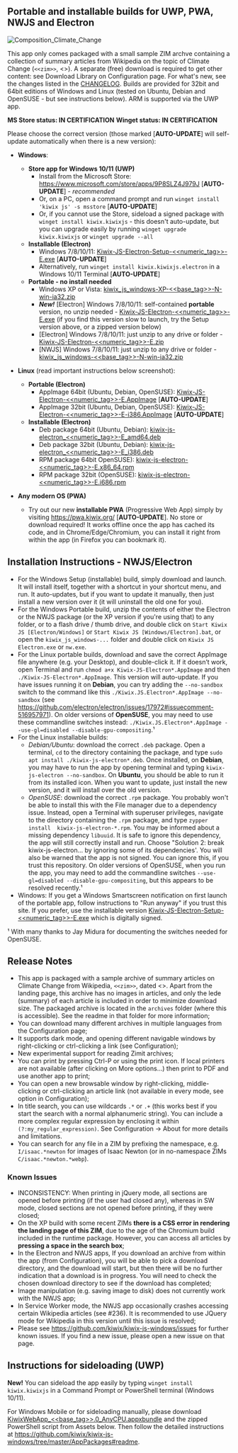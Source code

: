 ## Portable and installable builds for UWP, PWA, NWJS and Electron

![Composition_Climate_Change](https://user-images.githubusercontent.com/4304337/156934052-9260c976-095a-4309-9dcc-a7c307f7575d.png)

This app only comes packaged with a small sample ZIM archve containing a collection of summary articles from Wikipedia on the topic of Climate Change (`<<zim>>`, <<date>>). A separate (free) download is required to get other content: see Download Library on Configuration page. For what's new, see the changes listed in the [CHANGELOG](https://github.com/kiwix/kiwix-js-windows/blob/master/CHANGELOG.md). Builds are provided for 32bit and 64bit editions of Windows and Linux (tested on Ubuntu, Debian and OpenSUSE - but see instructions below). ARM is supported via the UWP app.

**MS Store status: IN CERTIFICATION**
**Winget status: IN CERTIFICATION**

Please choose the correct version (those marked [**AUTO-UPDATE**] will self-update automatically when there is a new version):

* **Windows**:
  - **Store app for Windows 10/11 (UWP)**
    + Install from the Microsoft Store: https://www.microsoft.com/store/apps/9P8SLZ4J979J [**AUTO-UPDATE**] - *recommended*
    + Or, on a PC, open a command prompt and run `winget install 'kiwix js' -s msstore` [**AUTO-UPDATE**]
    + Or, if you cannot use the Store, sideload a signed package with `winget install kiwix.kiwixjs` - this doesn't auto-update, but you can upgrade easily by running `winget upgrade kiwix.kiwixjs` or `winget upgrade --all`
  - **Installable (Electron)**
    + Windows 7/8/10/11: [Kiwix-JS-Electron-Setup-<<numeric_tag>>-E.exe](https://github.com/kiwix/kiwix-js-windows/releases/download/v<<base_tag>>/Kiwix-JS-Electron-Setup-<<numeric_tag>>-E.exe) [**AUTO-UPDATE**]
    + Alternatively, run `winget install kiwix.kiwixjs.electron` in a Windows 10/11 Terminal [**AUTO-UPDATE**]
  - **Portable - no install needed**
    + Windows XP or Vista: [kiwix_js_windows-XP-<<base_tag>>-N-win-ia32.zip](https://github.com/kiwix/kiwix-js-windows/releases/download/v<<base_tag>>/kiwix_js_windows-XP-<<base_tag>>-N-win-ia32.zip)
    + **_New!_** [Electron] Windows 7/8/10/11: self-contained **portable** version, no unzip needed - [Kiwix-JS-Electron-<<numeric_tag>>-E.exe](https://github.com/kiwix/kiwix-js-windows/releases/download/v<<base_tag>>/Kiwix-JS-Electron-<<numeric_tag>>-E.exe) (if you find this version slow to launch, try the Setup version above, or a zipped version below)
    + [Electron] Windows 7/8/10/11: just unzip to any drive or folder - [Kiwix-JS-Electron-<<numeric_tag>>-E.zip](https://github.com/kiwix/kiwix-js-windows/releases/download/v<<base_tag>>/Kiwix-JS-Electron-<<numeric_tag>>-E.zip)
    + [NWJS] Windows 7/8/10/11: just unzip to any drive or folder - [kiwix_js_windows-<<base_tag>>-N-win-ia32.zip](https://github.com/kiwix/kiwix-js-windows/releases/download/v<<base_tag>>/kiwix_js_windows-<<base_tag>>-N-win-ia32.zip)
* **Linux** (read important instructions below screenshot):
  - **Portable (Electron)**
    + AppImage 64bit (Ubuntu, Debian, OpenSUSE): [Kiwix-JS-Electron-<<numeric_tag>>-E.AppImage](https://github.com/kiwix/kiwix-js-windows/releases/download/v<<base_tag>>/Kiwix-JS-Electron-<<numeric_tag>>-E.AppImage) [**AUTO-UPDATE**]
    + AppImage 32bit (Ubuntu, Debian, OpenSUSE): [Kiwix-JS-Electron-<<numeric_tag>>-E-i386.AppImage](https://github.com/kiwix/kiwix-js-windows/releases/download/v<<base_tag>>/Kiwix-JS-Electron-<<numeric_tag>>-E-i386.AppImage) [**AUTO-UPDATE**]
  - **Installable (Electron)**
    + Deb package 64bit (Ubuntu, Debian): [kiwix-js-electron_<<numeric_tag>>-E_amd64.deb](https://github.com/kiwix/kiwix-js-windows/releases/download/v<<base_tag>>/kiwix-js-electron_<<numeric_tag>>-E_amd64.deb)
    + Deb package 32bit (Ubuntu, Debian): [kiwix-js-electron_<<numeric_tag>>-E_i386.deb](https://github.com/kiwix/kiwix-js-windows/releases/download/v<<base_tag>>/kiwix-js-electron_<<numeric_tag>>-E_i386.deb)
    + RPM package 64bit OpenSUSE): [kiwix-js-electron-<<numeric_tag>>-E.x86_64.rpm](https://github.com/kiwix/kiwix-js-windows/releases/download/v<<base_tag>>/kiwix-js-electron-<<numeric_tag>>-E.x86_64.rpm)
    + RPM package 32bit (OpenSUSE): [kiwix-js-electron-<<numeric_tag>>-E.i686.rpm](https://github.com/kiwix/kiwix-js-windows/releases/download/v<<base_tag>>/kiwix-js-electron-<<numeric_tag>>-E.i686.rpm)

* **Any modern OS (PWA)**
  + Try out our new **installable PWA** (Progressive Web App) simply by visiting https://pwa.kiwix.org/ [**AUTO-UPDATE**]. No store or download required! It works offline once the app has cached its code, and in Chrome/Edge/Chromium, you can install it right from within the app (in Firefox you can bookmark it).

## Installation Instructions - NWJS/Electron

* For the Windows Setup (installable) build, simply download and launch. It will install itself, together with a shortcut in your shortcut menu, and run. It auto-updates, but if you want to update it manually, then just install a new version over it (it will uninstall the old one for you).
* For the Windows Portable build, unzip the contents of either the Electron or the NWJS package (or the XP version if you're using that) to any folder, or to a flash drive / thumb drive, and double click on `Start Kiwix JS [Electron/Windows]` or `Start Kiwix JS [Windows/Electron].bat`, or open the `kiwix_js_windows-...` folder and double click on `Kiwix JS Electron.exe` or `nw.exe`.
* For the Linux portable builds, download and save the correct AppImage file anywhere (e.g. your Desktop), and double-click it. If it doesn’t work, open Terminal and run `chmod a+x Kiwix-JS-Electron*.AppImage` and then `./Kiwix-JS-Electron*.AppImage`. This version will auto-update. If you have issues running it on **Debian**, you can try adding the `--no-sandbox` switch to the command like this `./Kiwix.JS.Electron*.AppImage --no-sandbox` (see https://github.com/electron/electron/issues/17972#issuecomment-516957971). On older versions of **OpenSUSE**, you may need to use these commandline switches instead: `./Kiwix.JS.Electron*.AppImage --use-gl=disabled --disable-gpu-compositing`.¹
* For the Linux installable builds:
  + _Debian/Ubuntu_: download the correct `.deb` package. Open a terminal, `cd` to the directory containing the package, and type `sudo apt install ./kiwix-js-electron*.deb`. Once installed, on **Debian**, you may have to run the app by opening terminal and typing `kiwix-js-electron --no-sandbox`. On **Ubuntu**, you should be able to run it from its installed icon. When you want to update, just install the new version, and it will install over the old version.
  + _OpenSUSE_: download the correct `.rpm` package. You probably won't be able to install this with the File manager due to a dependency issue. Instead, open a Terminal with superuser privileges, navigate to the directory containing the `.rpm` package, and type `zypper install  kiwix-js-electron-*.rpm`. You may be informed about a missing dependency `libuuid`. It is safe to ignore this dependency, the app will still correctly install and run. Choose "Solution 2: break kiwix-js-electron... by ignoring some of its dependencies'. You will also be warned that the app is not signed. You can ignore this, if you trust this repository. On older versions of OpenSUSE, when you run the app, you may need to add the commandline switches `--use-gl=disabled --disable-gpu-compositing`, but this appears to be resolved recently.¹
* Windows: If you get a Windows Smartscreen notification on first launch of the portable app, follow instructions to "Run anyway" if you trust this site. If you prefer, use the installable version [Kiwix-JS-Electron-Setup-<<numeric_tag>>-E.exe](https://github.com/kiwix/kiwix-js-windows/releases/download/v<<base_tag>>/Kiwix-JS-Electron-Setup-<<numeric_tag>>-E.exe) which is digitally signed.

¹ With many thanks to Jay Midura for documenting the switches needed for OpenSUSE.

## Release Notes

* This app is packaged with a sample archive of summary articles on Climate Change from Wikipedia, `<<zim>>`, dated <<date>>. Apart from the landing page, this archive has no images in articles, and only the lede (summary) of each article is included in order to minimize download size. The packaged archive is located in the `archives` folder (where this is accessible). See the readme in that folder for more information;
* You can download many different archives in multiple languages from the Configuration page;
* It supports dark mode, and opening different navigable windows by right-clicking or ctrl-clicking a link (see Configuration);
* New experimental support for reading Zimit archives;
* You can print by pressing Ctrl-P or using the print icon. If local printers are not available (after clicking on More options...) then print to PDF and use another app to print;
* You can open a new browsable window by right-clicking, middle-clicking or ctrl-clicking an article link (not available in every mode, see option in Configuration);
* In title search, you can use wildcards `.*` or `.+` (this works best if you start the search with a normal alphanumeric string). You can include a more complex regular expression by enclosing it within `(?:my_regular_expression)`. See Configuration -> About for more details and limitations.
* You can search for any file in a ZIM by prefixing the namespace, e.g. `I/isaac.*newton` for images of Isaac Newton (or in no-namespace ZIMs `C/isaac.*newton.*webp`).

### Known Issues

* INCONSISTENCY: When printing in jQuery mode, all sections are opened before printing (if the user had closed any), whereas in SW mode, closed sections are not opened before printing, if they were closed;
* On the XP build with some recent ZIMs __there is a CSS error in rendering the landing page of this ZIM__, due to the age of the Chromium build included in the runtime package. However, you can access all articles by __pressing a space in the search box__;
* In the Electron and NWJS apps, If you download an archive from within the app (from Configuration), you will be able to pick a download directory, and the download will start, but then there will be no further indication that a download is in progress. You will need to check the chosen download directory to see if the download has completed;
* Image manipulation (e.g. saving image to disk) does not currently work with the NWJS app;
* In Service Worker mode, the NWJS app occasionally crashes accessing certain Wikipedia articles (see #236). It is recommended to use JQuery mode for Wikipedia in this version until this issue is resolved;
* Please see https://github.com/kiwix/kiwix-js-windows/issues for further known issues. If you find a new issue, please open a new issue on that page.

## Instructions for sideloading (UWP)

**New!** You can sideload the app easily by typing `winget install kiwix.kiwixjs` in a Command Prompt or PowerShell terminal (Windows 10/11).

For Windows Mobile or for sideloading manually, please download [KiwixWebApp_<<base_tag>>.0_AnyCPU.appxbundle](https://github.com/kiwix/kiwix-js-windows/releases/download/v<<base_tag>>/KiwixWebApp_<<base_tag>>.0_AnyCPU.appxbundle) and the zipped PowerShell script from Assets below. Then follow the detailed instructions at https://github.com/kiwix/kiwix-js-windows/tree/master/AppPackages#readme.